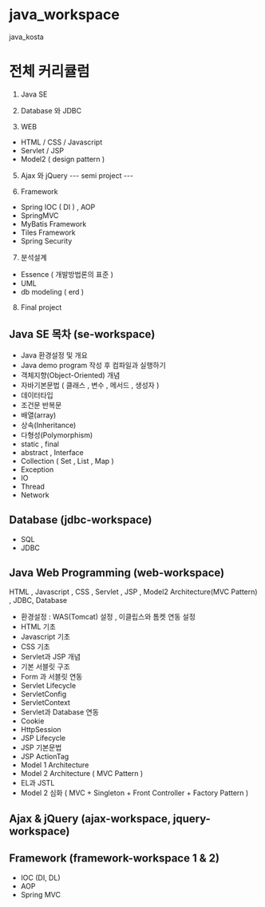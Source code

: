 # java_workspace
java_kosta

# 전체 커리큘럼 
1. Java SE

2. Database 와 JDBC

3. WEB 
- HTML / CSS / Javascript 
- Servlet / JSP 
- Model2 ( design pattern )

5. Ajax 와 jQuery 
--- semi project --- 

6. Framework 
- Spring IOC ( DI ) , AOP 
- SpringMVC 
- MyBatis Framework 
- Tiles Framework 
- Spring Security 

7. 분석설계 
- Essence ( 개발방법론의 표준 ) 
- UML 
- db modeling ( erd ) 

8. Final project     


## Java SE 목차 (se-workspace)
- Java 환경설정 및 개요 
- Java demo program 작성 후 컴파일과 실행하기 
- 객체지향(Object-Oriented) 개념
- 자바기본문법 ( 클래스 , 변수 , 메서드 , 생성자 ) 
- 데이터타입 
- 조건문 반복문 
- 배열(array)
- 상속(Inheritance)
- 다형성(Polymorphism)
- static , final  
- abstract , Interface 
- Collection ( Set , List , Map ) 
- Exception 
- IO 
- Thread 
- Network 

## Database (jdbc-workspace)
- SQL
- JDBC

## Java Web Programming (web-workspace)
HTML , Javascript , CSS , Servlet , JSP , Model2 Architecture(MVC Pattern) ,
JDBC, Database 

- 환경설정 :  WAS(Tomcat) 설정 ,  이클립스와 톰켓 연동 설정 
- HTML 기초 
- Javascript 기초
- CSS 기초 
- Servlet과 JSP 개념 
- 기본 서블릿 구조
- Form 과 서블릿 연동 
- Servlet Lifecycle 
- ServletConfig 
- ServletContext
- Servlet과 Database 연동 
- Cookie 
- HttpSession
- JSP Lifecycle
- JSP 기본문법 
- JSP ActionTag
- Model 1 Architecture 
- Model 2 Architecture ( MVC Pattern ) 
- EL과 JSTL 
- Model 2 심화 ( MVC + Singleton + Front Controller + Factory Pattern ) 


## Ajax & jQuery (ajax-workspace, jquery-workspace)

## Framework (framework-workspace 1 & 2)
- IOC (DI, DL)
- AOP
- Spring MVC





